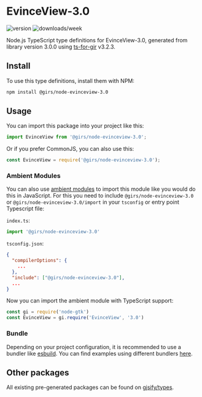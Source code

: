 
# EvinceView-3.0

![version](https://img.shields.io/npm/v/@girs/node-evinceview-3.0)
![downloads/week](https://img.shields.io/npm/dw/@girs/node-evinceview-3.0)


Node.js TypeScript type definitions for EvinceView-3.0, generated from library version 3.0.0 using [ts-for-gir](https://github.com/gjsify/ts-for-gir) v3.2.3.


## Install

To use this type definitions, install them with NPM:
```bash
npm install @girs/node-evinceview-3.0
```

## Usage

You can import this package into your project like this:
```ts
import EvinceView from '@girs/node-evinceview-3.0';
```

Or if you prefer CommonJS, you can also use this:
```ts
const EvinceView = require('@girs/node-evinceview-3.0');
```

### Ambient Modules

You can also use [ambient modules](https://github.com/gjsify/ts-for-gir/tree/main/packages/cli#ambient-modules) to import this module like you would do this in JavaScript.
For this you need to include `@girs/node-evinceview-3.0` or `@girs/node-evinceview-3.0/import` in your `tsconfig` or entry point Typescript file:

`index.ts`:
```ts
import '@girs/node-evinceview-3.0'
```

`tsconfig.json`:
```json
{
  "compilerOptions": {
    ...
  },
  "include": ["@girs/node-evinceview-3.0"],
  ...
}
```

Now you can import the ambient module with TypeScript support: 

```ts
const gi = require('node-gtk')
const EvinceView = gi.require('EvinceView', '3.0')
```


### Bundle

Depending on your project configuration, it is recommended to use a bundler like [esbuild](https://esbuild.github.io/). You can find examples using different bundlers [here](https://github.com/gjsify/ts-for-gir/tree/main/examples).

## Other packages

All existing pre-generated packages can be found on [gjsify/types](https://github.com/gjsify/types).

